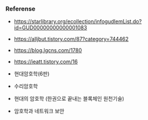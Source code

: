 ### Referense

- https://starlibrary.org/ecollection/infogudIemList.do?id=GUD00000000000001083
- https://alljbut.tistory.com/87?category=744462
- https://blog.lgcns.com/1780
- https://ieatt.tistory.com/16

- 현대암호학(6판)
- 수리암호학
- 현대의 암호학 (한권으로 끝내는 블록체인 원천기술)
- 암호학과 네트워크 보안
